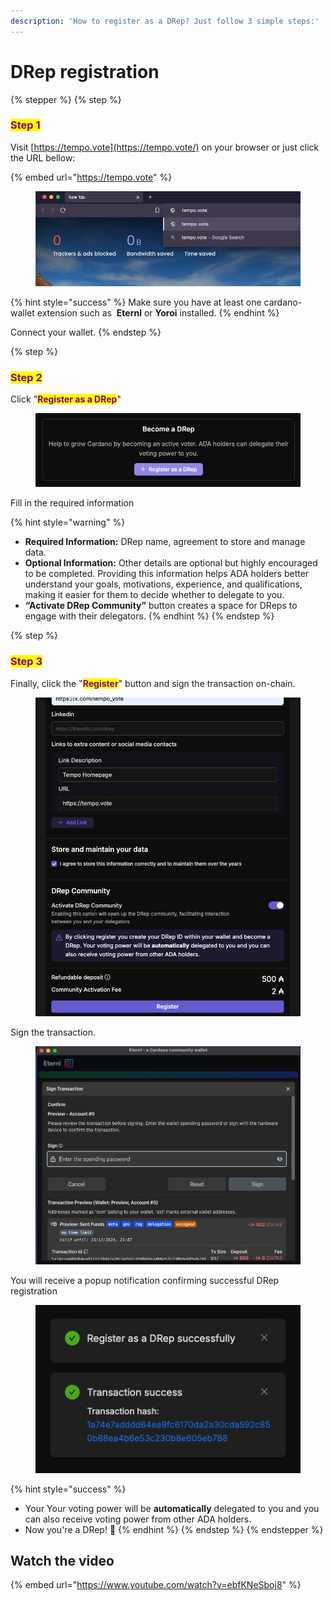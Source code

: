 ```yaml
---
description: 'How to register as a DRep? Just follow 3 simple steps:'
---
```


# DRep registration

{% stepper %}
{% step %}
### <mark style="color:purple;">Step 1</mark>

Visit [https://tempo.vote](https://tempo.vote/) on your browser or just click the URL bellow:

{% embed url="https://tempo.vote" %}

<figure><img src="../.gitbook/assets/visit.jp2" alt="" width="563"><figcaption></figcaption></figure>

{% hint style="success" %}
Make sure you have at least one cardano-wallet extension such as <img src="https://keishyo.gitbook.io/~gitbook/image?url=https%3A%2F%2F2680553579-files.gitbook.io%2F%7E%2Ffiles%2Fv0%2Fb%2Fgitbook-x-prod.appspot.com%2Fo%2Fspaces%252FIK5d6gMTRQXg4Xr7etCG%252Fuploads%252FLtXN0VtsqVRyGnIVLtGJ%252Feternl-256.png%3Falt%3Dmedia%26token%3D638cc1d5-7953-4627-82cf-bf0400188444&#x26;width=40&#x26;dpr=4&#x26;quality=100&#x26;sign=ed41f41d&#x26;sv=2" alt="" data-size="line"> **Eternl** or <img src="https://keishyo.gitbook.io/~gitbook/image?url=https%3A%2F%2F2680553579-files.gitbook.io%2F%7E%2Ffiles%2Fv0%2Fb%2Fgitbook-x-prod.appspot.com%2Fo%2Fspaces%252FIK5d6gMTRQXg4Xr7etCG%252Fuploads%252FwBKdWp7fG2mjgh8MWzkP%252FYoroi-Wallet.png%3Falt%3Dmedia%26token%3D3fb31a0e-e248-4292-8e31-c80114557448&#x26;width=40&#x26;dpr=4&#x26;quality=100&#x26;sign=bf477683&#x26;sv=2" alt="" data-size="line">**Yoroi** installed.
{% endhint %}

Connect your wallet.
{% endstep %}

{% step %}
### <mark style="color:purple;">Step 2</mark>

Click "<mark style="color:purple;">**Register as a DRep**</mark>"

<figure><img src="../.gitbook/assets/register.jpeg" alt="" width="519"><figcaption></figcaption></figure>

Fill in the required information

{% hint style="warning" %}
* **Required Information:** DRep name, agreement to store and manage data.
* **Optional Information:** Other details are optional but highly encouraged to be completed. Providing this information helps ADA holders better understand your goals, motivations, experience, and qualifications, making it easier for them to decide whether to delegate to you.
* **“Activate DRep Community”** button creates a space for DReps to engage with their delegators.
{% endhint %}
{% endstep %}

{% step %}
### <mark style="color:purple;">Step 3</mark>

Finally, click the "<mark style="color:purple;">**Register**</mark>" button and sign the transaction on-chain.

<figure><img src="../.gitbook/assets/1.png" alt=""><figcaption></figcaption></figure>

Sign the transaction.

<figure><img src="../.gitbook/assets/2.png" alt=""><figcaption></figcaption></figure>

You will receive a popup notification confirming successful DRep registration

<figure><img src="../.gitbook/assets/3.jpeg" alt=""><figcaption></figcaption></figure>

{% hint style="success" %}
* Your Your voting power will be **automatically** delegated to you and you can also receive voting power from other ADA holders.
* Now you're a DRep! 🎉
{% endhint %}
{% endstep %}
{% endstepper %}

## Watch the video

{% embed url="https://www.youtube.com/watch?v=ebfKNeSboj8" %}
